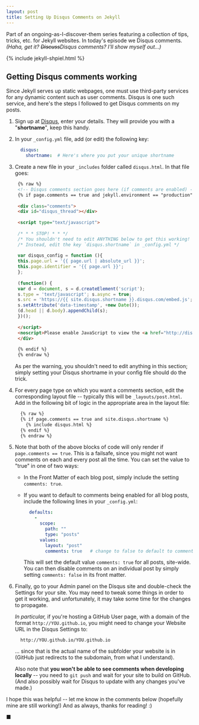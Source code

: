 ```yaml
---
layout: post
title: Setting Up Disqus Comments on Jekyll
---
```

Part of an ongoing-as-I-discover-them series featuring a collection of tips, tricks, etc. for Jekyll websites.
In today's episode we Disqus comments. *(Haha, get it? ~~Discuss~~Disqus comments? I'll show myself out...)*
<!--more-->

{% include jekyll-shpiel.html %}

## Getting Disqus comments working
Since Jekyll serves up static webpages, one must use third-party services for any dynamic content such as user comments. Disqus is one such service,
and here's the steps I followed to get Disqus comments on my posts.

1. Sign up at [Disqus](https://disqus.com/), enter your details. They will provide you with a "**shortname**", keep this handy.

2. In your `_config.yml` file, add (or edit) the following key:
   ~~~~~ yaml
     disqus:
       shortname:  # Here's where you put your unique shortname
   ~~~~~ 

3. Create a new file in your `_includes` folder called `disqus.html`. In that file goes:
   ~~~~~ html
    {% raw %}
    <!-- Disqus comments section goes here (if comments are enabled) -->
    {% if page.comments == true and jekyll.environment == "production" %}
     
    <div class="comments">
    <div id="disqus_thread"></div>
     
    <script type="text/javascript">
     
    /* * * STOP! * * */
    /* You shouldn't need to edit ANYTHING below to get this working! */
    /* Instead, edit the key `disqus.shortname` in _config.yml */
     
    var disqus_config = function (){
    this.page.url = '{{ page.url | absolute_url }}';
    this.page.identifier = '{{ page.url }}';
    };
     
    (function() {
    var d = document, s = d.createElement('script');
    s.type = 'text/javascript'; s.async = true;
    s.src = 'https://{{ site.disqus.shortname }}.disqus.com/embed.js';
    s.setAttribute('data-timestamp', +new Date());
    (d.head || d.body).appendChild(s);
    })();
    
    </script>
    <noscript>Please enable JavaScript to view the <a href="http://disqus.com/?ref_noscript">comments powered by Disqus.</a></noscript>
    </div>
     
    {% endif %}
    {% endraw %}
   ~~~~~ 
   As per the warning, you shouldn't need to edit anything in this section; simply setting your Disqus shortname in your config file should do the trick.

4. For every page type on which you want a comments section, edit the corresponding layout file -- typically this will be `_layouts/post.html`.  
   Add in the following bit of logic in the appropriate area in the layout file:
   ~~~~~ html
     {% raw %}
     {% if page.comments == true and site.disqus.shortname %}
       {% include disqus.html %}
     {% endif %}
     {% endraw %}
   ~~~~~ 
   
5. Note that both of the above blocks of code will only render if `page.comments == true`. This is a failsafe, since you might not want comments on
   each and every post all the time. You can set the value to "true" in one of two ways:
   
   - In the Front Matter of each blog post, simply include the setting `comments: true`.
   
   - If you want to default to comments being enabled for all blog posts, include the following lines in your `_config.yml`:
     ~~~~~ yaml
       defaults:
         -
           scope:
             path: ""
             type: "posts"
           values:
             layout: "post"
             comments: true   # change to false to default to comments off site-wide
     ~~~~~ 
     This will set the default value `comments: true` for all posts, site-wide. You can then disable comments on an individual post by
     simply setting `comments: false` in its front matter.
     
     
6. Finally, go to your Admin panel on the Disqus site and double-check the Settings for your site. You may need to tweak some things in order
   to get it working, and unfortunately, it may take some time for the changes to propagate.
   
   *In particular,* if you're hosting a GitHub User page, with a domain of the format `http://YOU.github.io`, 
   you might need to change your Website URL in the Disqus Settings to:
   ~~~~~~
     http://YOU.github.io/YOU.github.io
   ~~~~~~
   ... since that is the actual name of the subfolder your website is in (GitHub just redirects to the subdomain, from what I understand).
   
   Also note that **you won't be able to see comments when developing locally** -- you need to `git push` and wait for your site to build on GitHub.
   (And also possibly wait for Disqus to update with any changes you've made.)
   


I hope this was helpful -- let me know in the comments below (hopefully mine are still working!)
And as always, thanks for reading! :)

■